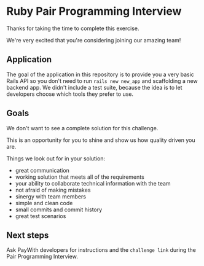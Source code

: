 # Ruby Pair Programming Interview

Thanks for taking the time to complete this exercise.

We're very excited that you're considering joining our amazing team!

## Application

The goal of the application in this repository is to provide you a very basic Rails API so you don't need to run `rails new new_app` and scaffolding a new backend app. We didn't include a test suite, because the idea is to let developers choose which tools they prefer to use.

## Goals

We don't want to see a complete solution for this challenge.

This is an opportunity for you to shine and show us how quality driven you are.

Things we look out for in your solution:

- great communication
- working solution that meets all of the requirements
- your ability to collaborate technical information with the team
- not afraid of making mistakes
- sinergy with team members
- simple and clean code
- small commits and commit history
- great test scenarios

## Next steps

Ask PayWith developers for instructions and the `challenge link` during the Pair Programming Interview.
